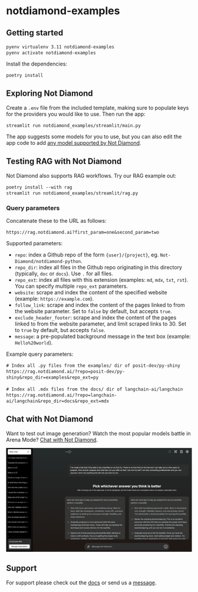 # notdiamond-examples

## Getting started

```shell
pyenv virtualenv 3.11 notdiamond-examples
pyenv activate notdiamond-examples
```

Install the dependencies:

```shell
poetry install
```

## Exploring Not Diamond

Create a `.env` file from the included template, making sure to populate keys for the providers
you would like to use. Then run the app:

```shell
streamlit run notdiamond_examples/streamlit/main.py
```

The app suggests some models for you to use, but you can also edit the app code to add [any
model supported by Not Diamond][supported].

## Testing RAG with Not Diamond

Not Diamond also supports RAG workflows. Try our RAG example out:

```shell
poetry install --with rag
streamlit run notdiamond_examples/streamlit/rag.py
```

### Query parameters

Concatenate these to the URL as follows:

```text
https://rag.notdiamond.ai?first_param=one&second_param=two
```

Supported parameters:

- `repo`: index a Github repo of the form `{user}/{project}`, eg. `Not-Diamond/notdiamond-python`.
- `repo_dir`: index all files in the Github repo originating in this directory (typically, `doc` or `docs`). Use `.` for all files.
- `repo_ext`: index all files with this extension (examples: `md`, `mdx`, `txt`, `rst`). You can specify multiple `repo_ext` parameters.
- `website`: scrape and index the content of the specified website (example: `https://example.com`).
- `follow_link`: scrape and index the content of the pages linked to from the website parameter. Set to `false` by default, but accepts `true`.
- `exclude_header_footer`: scrape and index the content of the pages linked to from the website parameter, and limit scraped links to 30. Set to `true` by default, but accepts `false`.
- `message`: a pre-populated background message in the text box (example: `Hello%20world`).

Example query parameters:

```text
# Index all .py files from the examples/ dir of posit-dev/py-shiny
https://rag.notdiamond.ai/?repo=posit-dev/py-shiny&repo_dir=examples&repo_ext=py

# Index all .mdx files from the docs/ dir of langchain-ai/langchain
https://rag.notdiamond.ai/?repo=langchain-ai/langchain&repo_dir=docs&repo_ext=mdx
```

## Chat with Not Diamond

Want to test out image generation? Watch the most popular models battle in Arena Mode? [Chat with Not Diamond].

<p align="center">
  <img src="./chat_nd.png" alt="Arena Mode in Chat">
</p>

## Support

For support please check out the [docs] or send us a [message].

[supported]: https://notdiamond.readme.io/docs/llm-models
[docs]: https://notdiamond.readme.io
[message]: mailto:support@notdiamond.ai
[Chat with Not Diamond]: https://chat.notdiamond.ai